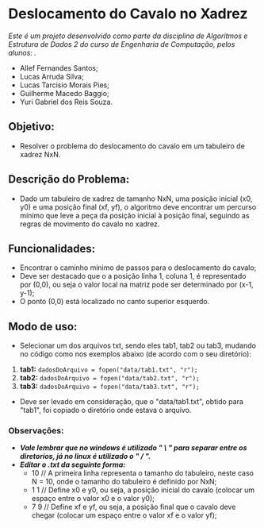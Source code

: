 # Deslocamento do Cavalo no Xadrez
*Este é um projeto desenvolvido como parte da disciplina de Algoritmos e Estrutura de Dados 2 do curso de Engenharia de Computação, pelos alunos: .*
  - Allef Fernandes Santos;
  - Lucas Arruda Silva;
  - Lucas Tarcisio Morais Pies;
  - Guilherme Macedo Baggio;
  - Yuri Gabriel dos Reis Souza.

## Objetivo:
  - Resolver o problema do deslocamento do cavalo em um tabuleiro de xadrez NxN.

## Descrição do Problema:
 - Dado um tabuleiro de xadrez de tamanho NxN, uma posição inicial (x0, y0) e uma posição final (xf, yf), o algoritmo deve encontrar um percurso mínimo que leve a peça da posição inicial à posição final, seguindo as regras de movimento do cavalo no xadrez.

## Funcionalidades:
 - Encontrar o caminho mínimo de passos para o deslocamento do cavalo;
 - Deve ser destacado que o a posição linha 1, coluna 1, é representado por (0,0), ou seja o valor local na matriz pode ser determinado por (x-1, y-1);
 - O ponto (0,0) está localizado no canto superior esquerdo.

## Modo de uso:
 - Selecionar um dos arquivos txt, sendo eles tab1, tab2 ou tab3, mudando no código como nos exemplos abaixo (de acordo com o seu diretório):

  1. **tab1:**
      ```dadosDoArquivo = fopen("data/tab1.txt", "r");```
  3. **tab2:**
      ```dadosDoArquivo = fopen("data/tab2.txt", "r");```
  5. **tab3:**
      ```dadosDoArquivo = fopen("data/tab3.txt", "r");```

 - Deve ser levado em consideração, que o "data/tab1.txt", obtido para "tab1", foi copiado o diretório onde estava o arquivo.

  ### Observações:
  - ***Vale lembrar que no windows é utilizado " \ " para separar entre os diretorios, já no linux é utilizado o " / ".***
  - ***Editar o .txt da seguinte forma:***
    - 10     // A primeira linha representa o tamanho do tabuleiro, neste caso N = 10, onde o tamanho do tabuleiro é definido por NxN;
    - 1 1   // Define x0 e y0, ou seja, a posição inicial do cavalo (colocar um espaço entre o valor x0 e o valor y0);
    - 7 9   // Define xf e yf, ou seja, a posição final que o cavalo deve chegar (colocar um espaço entre o valor xf e o valor yf);

